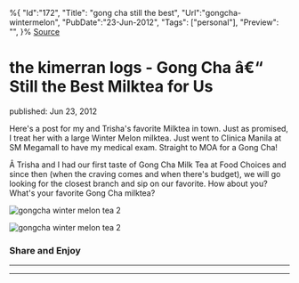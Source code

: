 ﻿%{
    "Id":"172",
    "Title": "gong cha still the best",
    "Url":"gongcha-wintermelon",
    "PubDate":"23-Jun-2012",
    "Tags": ["personal"],
    "Preview": "",
}%
[Source](http://markhughneri.com/blog/144/gongcha-wintermelon/ "Permalink to the kimerran logs - Gong Cha â€“ Still the Best Milktea for Us")

# the kimerran logs - Gong Cha â€“ Still the Best Milktea for Us

published: Jun 23, 2012

Here's a post for my and Trisha's favorite Milktea in town. Just as promised, I treat her with a large Winter Melon milktea. Just went to Clinica Manila at SM Megamall to have my medical exam. Straight to MOA for a Gong Cha!

Â Trisha and I had our first taste of Gong Cha Milk Tea at Food Choices and since then (when the craving comes and when there's budget), we will go looking for the closest branch and sip on our favorite.
How about you? What's your favorite Gong Cha milktea?

![gongcha winter melon tea 2][1]

![gongcha winter melon tea 2][2]

### Share and Enjoy

* * *

* * *

[1]: http://markhughneri.com/blog/assets/loading.gif
[2]: http://www.sisigbytes.com/food/wp-content/uploads/sites/2/2012/06/gongcha-winter-melon-tea-2.jpg
